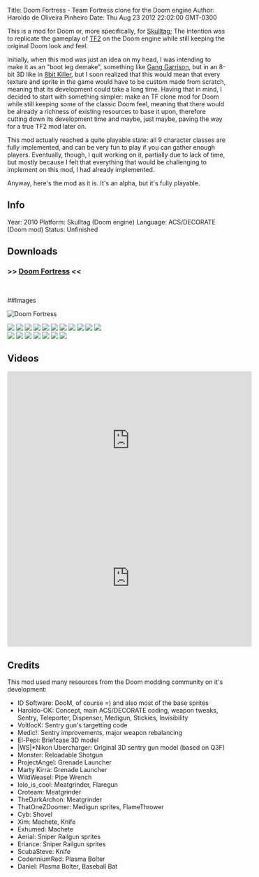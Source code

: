 Title: Doom Fortress - Team Fortress clone for the Doom engine
Author: Haroldo de Oliveira Pinheiro
Date: Thu Aug 23 2012 22:02:00 GMT-0300

This is a mod for Doom or, more specifically, for [Skulltag]; The intention was to replicate the gameplay of [TF2] on the Doom engine while still keeping the original Doom look and feel.

Initially, when this mod was just an idea on my head, I was intending to make it as an "boot leg demake", something like [Gang Garrison], but in an 8-bit 3D like in [8bit Killer], but I soon realized that this would mean that every texture and sprite in the game would have to be custom made from scratch, meaning that its development could take a long time. Having that in mind, I decided to start with something simpler: make an TF clone mod for Doom while still keeping some of the classic Doom feel, meaning that there would be already a richness of existing resources to base it upon, therefore cutting down its development time and maybe, just maybe, paving the way for a true TF2 mod later on. 

This mod actually reached a quite playable state: all 9 character classes are fully implemented, and can be very fun to play if you can gather enough players. Eventually, though, I quit working on it, partially due to lack of time, but mostly because I felt that everything that would be challenging to implement on this mod, I had already implemented.

Anyway, here's the mod as it is. It's an alpha, but it's fully playable.

## Info
Year: 2010
Platform: Skulltag (Doom engine)
Language: ACS/DECORATE (Doom mod)
Status: Unfinished

## Downloads
### >> [Doom Fortress](downloads/doomfortress.alpha.r112.zip "Download Doom Fortress") <<
<br>

##Images

![Doom Fortress](/doom-fortress-skulltag-mod/DF-Logo.png)

<div class="ContentFlow">
	<div class="flow">
		<img class="item" src="/doom-fortress-skulltag-mod/CMD0A1.png" />
		<img class="item" src="/doom-fortress-skulltag-mod/COMMA1.png" />
		<img class="item" src="/doom-fortress-skulltag-mod/COWBA1.png" />
		<img class="item" src="/doom-fortress-skulltag-mod/D64GA1.png" />
		<img class="item" src="/doom-fortress-skulltag-mod/DEMOA1.png" />
		<img class="item" src="/doom-fortress-skulltag-mod/GO99A1.png" />
		<img class="item" src="/doom-fortress-skulltag-mod/GUNRA1.png" />
		<img class="item" src="/doom-fortress-skulltag-mod/MEDCA1.png" />
		<img class="item" src="/doom-fortress-skulltag-mod/SYNAA1.png" />	
		<img class="item" src="/doom-fortress-skulltag-mod/Sentry2.png" />
		<img class="item" src="/doom-fortress-skulltag-mod/Sentry3.png" />
	</div>
</div>

<div class="ContentFlow">
	<div class="flow">
		<img class="item" src="/doom-fortress-skulltag-mod/Screenshot_Doom_20100322_200048.png" />
		<img class="item" src="/doom-fortress-skulltag-mod/Screenshot_Doom_20100322_200103.png" />
		<img class="item" src="/doom-fortress-skulltag-mod/Screenshot_Doom_20100327_001559.png" />
		<img class="item" src="/doom-fortress-skulltag-mod/Screenshot_Doom_20100327_001608.png" />
		<img class="item" src="/doom-fortress-skulltag-mod/Screenshot_Doom_20100404_182254.png" />
		<img class="item" src="/doom-fortress-skulltag-mod/Screenshot_Doom_20100404_182256.png" />
		<img class="item" src="/doom-fortress-skulltag-mod/Screenshot_Doom_20100404_182528.png" />
	</div>
</div>

## Videos

<iframe width="560" height="315" src="http://www.youtube.com/embed/h5DQVS2sSmI" frameborder="0"> </iframe>
<iframe width="560" height="315" src="http://www.youtube.com/embed/EguSCAzoBcE" frameborder="0"> </iframe>

## Credits

This mod used many resources from the Doom modding community on it's development:

* ID Software: DooM, of course =) and also most of the base sprites
* Haroldo-OK: Concept, main ACS/DECORATE coding, weapon tweaks, Sentry, Teleporter, Dispenser, Medigun, Stickies, Invisibility
* VoltlocK: Sentry gun's targetting code
* Medic!: Sentry improvements, major weapon rebalancing
* El-Pepi: Briefcase 3D model
* |WS|*Nikon Ubercharger: Original 3D sentry gun model (based on Q3F)
* Monster: Reloadable Shotgun
* ProjectAngel: Grenade Launcher
* Marty Kirra: Grenade Launcher
* WildWeasel: Pipe Wrench
* lolo_is_cool: Meatgrinder, Flaregun
* Croteam: Meatgrinder
* TheDarkArchon: Meatgrinder
* ThatOneZDoomer: Medigun sprites, FlameThrower
* Cyb: Shovel
* Xim: Machete, Knife
* Exhumed: Machete
* Aerial: Sniper Railgun sprites
* Eriance: Sniper Railgun sprites
* ScubaSteve: Knife
* CodenniumRed: Plasma Bolter
* Daniel: Plasma Bolter, Baseball Bat


[Skulltag]: http://www.skulltag.com/
[Gang Garrison]: http://ganggarrison.com/
[8bit Killer]: http://www.locomalito.com/8bit_killer.php
[TF2]: http://www.teamfortress.com/